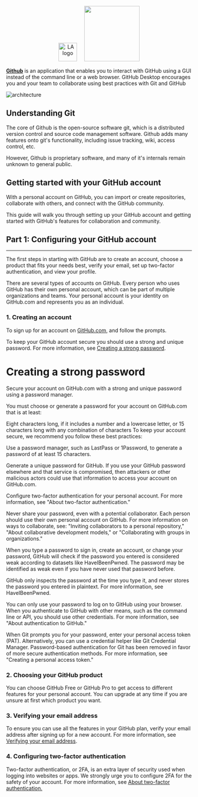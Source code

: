 <p align="center">
  <img src="https://github.githubassets.com/images/modules/logos_page/GitHub-Mark.png" alt="LA logo" width="50" height=50/>
  &nbsp &nbsp
  <img src="https://github.githubassets.com/images/modules/logos_page/GitHub-Logo.png" background-color='#ffffff' width="150"/>
</p>


**[Github](https://github.com/)** is an application that enables you to interact with GitHub using a GUI instead of the command line or a web browser. GitHub Desktop encourages you and your team to collaborate using best practices with Git and GitHub

![architecture](https://i.stack.imgur.com/fC66D.png)

## Understanding Git

The core of Github is the open-source software git, which is a distributed version control and source code management software. Github adds many features onto git's functionality, including issue tracking, wiki, access control, etc.

However, Github is proprietary software, and many of it's internals remain unknown to general public.

##  Getting started with your GitHub account

With a personal account on GitHub, you can import or create repositories, collaborate with others, and connect with the GitHub community.

This guide will walk you through setting up your GitHub account and getting started with GitHub's features for collaboration and community.


## Part 1: Configuring your GitHub account
---------------

The first steps in starting with GitHub are to create an account, choose a product that fits your needs best, verify your email, set up two-factor authentication, and view your profile.

There are several types of accounts on GitHub. Every person who uses GitHub has their own personal account, which can be part of multiple organizations and teams. Your personal account is your identity on GitHub.com and represents you as an individual.

### 1. Creating an account
To sign up for an account on [GitHub.com](https://github.com/), and follow the prompts.

To keep your GitHub account secure you should use a strong and unique password. For more information, see [Creating a strong password](https://docs.github.com/en/github/authenticating-to-github/keeping-your-account-and-data-secure/creating-a-strong-password).
# Creating a strong password
Secure your account on GitHub.com with a strong and unique password using a password manager.

You must choose or generate a password for your account on GitHub.com that is at least:

Eight characters long, if it includes a number and a lowercase letter, or 15 characters long with any combination of characters
To keep your account secure, we recommend you follow these best practices:

Use a password manager, such as LastPass or 1Password, to generate a password of at least 15 characters.

Generate a unique password for GitHub. If you use your GitHub password elsewhere and that service is compromised, then attackers or other malicious actors could use that information to access your account on GitHub.com.

Configure two-factor authentication for your personal account. For more information, see "About two-factor authentication."

Never share your password, even with a potential collaborator. Each person should use their own personal account on GitHub. For more information on ways to collaborate, see: "Inviting collaborators to a personal repository," "About collaborative development models," or "Collaborating with groups in organizations."

When you type a password to sign in, create an account, or change your password, GitHub will check if the password you entered is considered weak according to datasets like HaveIBeenPwned. The password may be identified as weak even if you have never used that password before.

GitHub only inspects the password at the time you type it, and never stores the password you entered in plaintext. For more information, see HaveIBeenPwned.

You can only use your password to log on to GitHub using your browser. When you authenticate to GitHub with other means, such as the command line or API, you should use other credentials. For more information, see "About authentication to GitHub."

When Git prompts you for your password, enter your personal access token (PAT). Alternatively, you can use a credential helper like Git Credential Manager. Password-based authentication for Git has been removed in favor of more secure authentication methods. For more information, see "Creating a personal access token."
### 2. Choosing your GitHub product
You can choose GitHub Free or GitHub Pro to get access to different features for your personal account. You can upgrade at any time if you are unsure at first which product you want.
### 3. Verifying your email address
To ensure you can use all the features in your GitHub plan, verify your email address after signing up for a new account. For more information, see [Verifying your email address](https://docs.github.com/en/github/getting-started-with-github/signing-up-for-github/verifying-your-email-address).

### 4. Configuring two-factor authentication
Two-factor authentication, or 2FA, is an extra layer of security used when logging into websites or apps. We strongly urge you to configure 2FA for the safety of your account. For more information, see [About two-factor authentication.](https://docs.github.com/en/github/authenticating-to-github/securing-your-account-with-two-factor-authentication-2fa/about-two-factor-authentication)
